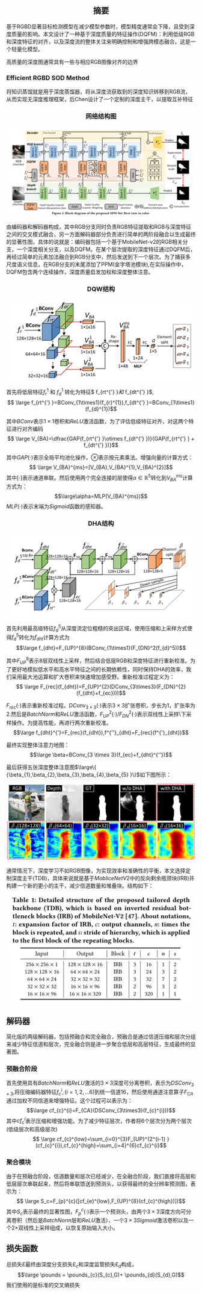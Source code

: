 ## <center>摘要  
基于RGBD显著目标检测模型在减少模型参数时，模型精度通常会下降，且受到深度质量的影响。本文设计了一种基于深度质量的特征操作(DQFM)：利用低级RGB和深度特征的对齐，以及深度流的整体关注来明确控制和增强跨模态融合。这是一个轻量化模型。  

高质量的深度图通常具有一些与相应RGB图像对齐的边界

### Efficient RGBD SOD Method

将知识蒸馏就是用于深度蒸馏器，将从深度流获取到的深度知识转移到RGB流，从而实现无深度推理框架，后Chen设计了一个定制的深度主干，以提取互补特征

### <center>网络结构图
<div align="center"><img src="./image/DFM-Net.PNG"></div>

由编码器和解码器构成，其中RGB分支同时负责RGB特征提取和RGB与深度特征之间的交叉模式融合，另一方面解码器部分负责进行简单的两阶段融合以生成最终的显著性图，具体的说就是：编码器包括一个基于MobileNet-v2的RGB相关分支，一个深度相关分支，以及DQFM。在某个层次提取的深度特征通过DQFM后，再经过简单的元素加法融合到RGB分支中，然后发送到下一个层次。为了捕获多尺度语义信息，在RGB分支的末尾添加了PPM(金字塔池模块),在实际操作中，DQFM包含两个连续操作，深度质量启发加权和深度整体注意。  

### <center>DQW结构
<div align="center"><img src="./image/DQW%E7%BB%93%E6%9E%84.PNG"></div>

首先将低层特征$f_{r}^{1}$ 和 $f_{d}^{1}$ 转化为特征$ f_{rt^{'} }$和$ f_{dt^{'} }$,
$$ \large f_{rt^{'} }=BConv_{1\times1}(f_{r}^{1}),f_{dt^{'} }=BConv_{1\times1}(f_{d}^{1})$$

其中$BConv$表示$1\times1$卷积和$ReLU$激活函数，为了评估低级特征对齐，对这两个特征进行对齐编码
$$ \large V_{BA}=\dfrac{GAP(f_{rt^{'} }\otimes f_{dt^{'} })}{GAP(f_{rt^{'} } + f_{dt^{'} })}$$

其中$GAP(\cdot)$表示全局平均池化操作，$\otimes$表示按元素乘法。增强向量的计算方式：
$$ \large V_{BA}^{ms}=[V_{BA},V_{BA}^{1},V_{BA}^{2}]$$ 
其中[$\cdot$]表示通道串联。然后使用两个完全连接的层使得$\alpha\in\mathbb{R}^{5}$转化到$V_{BA}^{ms}$计算方式为：
$$\large\alpha=MLP(V_{BA}^{ms})$$
$MLP(\cdot)$表示末端为$Sigmoid$函数的感知器。

### <center>DHA结构
<div align="center"><img src="./image/DHA%E7%BB%93%E6%9E%84.PNG"></div>

首先利用最高级特征$f_{d}^{5}$从深度流定位粗糙的突出区域，使用压缩和上采样方式使得$f_{d}^{5}$转化为$f_{dht}$计算方式为
$$\large f_{dht}=F_{UP}^{8}(BConv_{1\times1}(F_{DN}^2(f_{d}^5))$$

其中$F_{UP}^{8}$表示8层双线性上采样，然后结合低层RGB和深度特征进行重新校准。为了更好地模拟低水平和高水平特征之间的长期依赖性，同时保持DHA的效率，我们采用最大池运算和扩大卷积来快速增加感受野。重新校准过程定义为：
$$ \large F_{rec}(f_{dht})=F_{UP}^{2}(DConv_{3\times3}(F_{DN}^{2}(f_{dht}+f_{ec})))$$

$F_{rec}(\cdot)$表示重新校准过程。$DConv_{3\times3}(\cdot)$表示$3\times3$扩张卷积，步长为1，扩张率为2.然后是$BatchNorm$和$ReLU$激活函数，$F_{UP}^{2}(\cdot)/F_{DN}^{2}(\cdot)$表示双线性上采样\下采样操作。为提高性能，再进行两次重新校准。
$$\large f_{dht}^{'}=F_{rec}(f_{dht}),f^{''}_{dht}=F_{rec}(f^{'}_{dht})$$

最终实现整体注意力地图：
$$\large \beta=BConv_{3 \times 3}(f_{ec}+f_{dht}^{''})$$

最后获得五张深度整体注意图$\large\{ {\beta_{1},\beta_{2},\beta_{3},\beta_{4},\beta_{5} }\}$如下图所示：  

<div align="center"><img src="./image/DHA%E5%8F%AF%E8%A7%86%E5%8C%96.PNG"></div>

通常情况下，深度学习不如RGB图像，为实现效率和准确性的平衡，本文选择定制深度主干(TDB)，具体来说就是基于$MobliceNetV2$中的反向剩余瓶颈块(IRB)并构建一个新的更小的主干，减少信道数量和堆叠块。结构如下：
<div align="center"><img src="./image/%E5%AE%9A%E5%88%B6TDB%E6%A8%A1%E5%9D%97.PNG"></div>

## 解码器

简化版的两级解码器，包括预融合和完全融合，预融合是通过信道压缩和层次分组来减少特征信道和层次，完全融合则是进一步聚合低层和高层特征，生成最终的显著图。

### 预融合阶段

首先使用具有$BatchNorm$和$ReLU$激活的$3\times3$深度可分离卷积，表示为$DSConv_{3\times3}$,将压缩编码器特征$f_{c}^{i},(i=1,2,...6)$到统一信道16，然后使用通道注意算子$F_{CA}$通过加权不同信道来增强特征。这个过程可以表示为：
$$\large cf_{c}^{i}=F_{CA}(DSConv_{3\times3}(f_{c}^{i}))$$
其中$cf_{c}^{i}$表示压缩和增强功能。为了减少特征层次，作者将6个层次分为两个层次(低级层次和高级层次)
$$ \large cf_{c}^{low}=\sum_{i=0}^{3}F_{UP}^{2^{i-1} }(cf_{c}^{i}),cf_{c}^{high}=\sum_{i=4}^{6}cf_{c}^{i}$$

### 聚合模块

由于在预融合阶段，信道数量和层次已经减少，在全融合阶段，我们直接将高层和低层层次串联起来，然后将串联馈送到预测头，以获得最终的全分辨率预测图，表示为：$$ \large S_c=F_{p}^{c}([cf_{e}^{low},F_{UP}^{8}(cf_{c}^{high})])$$其中$S_c$表示最终的显著性图，$F_{p}^{c}(\cdot)$表示一个预测头，由两个$3\times3$深度方向可分离卷积（然后是$BatchNorm$层和$ReLU$激活）、一个$3\times3Sigmoid$激活卷积以及一个$2\times$双线性上采样组成，以恢复原始输入大小。

## 损失函数
总损失$\pounds$最终由深度分支损失$\pounds_{c}$和深度监管损失$\pounds_{d}$构成，
$$\large \pounds = \pounds_{c}(S_{c},G)+ \pounds_{d}(S_{d},G)$$
我们使用的是标准的交叉熵损失
